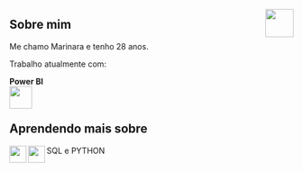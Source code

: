 <img src="https://avatars.githubusercontent.com/u/76715208?v=4" min-width="50px" max-width="50px" width="50px" align="right"></img>

## Sobre mim

Me chamo Marinara e tenho 28 anos.

Trabalho atualmente com:

<b>Power BI</b> 
<br>
<img src="https://img.icons8.com/?size=512&id=qYfwpsRXEcpc&format=png" min-width="40px" max-width="40px" width="40px" align="left"></img>  
<br>

## Aprendendo mais sobre

<img src="https://i.ibb.co/jRLFQGH/database.png" min-width="30px" max-width="30px" width="30px" align="left">SQL</img>
e
<img src="https://i.ibb.co/V3m4nw6/python.png" min-width="30px" max-width="30px" width="30px" align="left">PYTHON</img>


